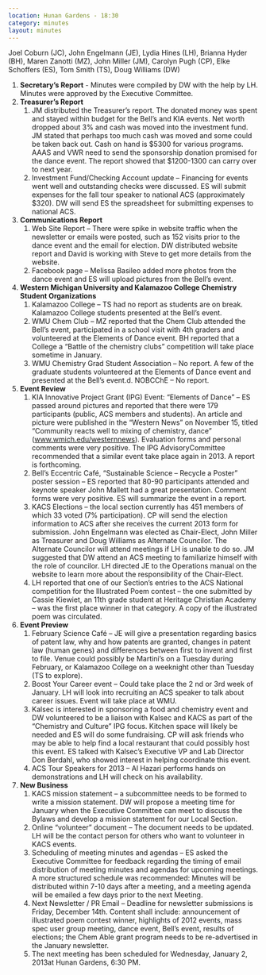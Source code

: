 ```yaml
---
location: Hunan Gardens - 18:30
category: minutes
layout: minutes
---
```


Joel Coburn (JC), John Engelmann (JE), Lydia Hines (LH), Brianna Hyder (BH), Maren Zanotti 
(MZ), John Miller (JM), Carolyn Pugh (CP), Elke Schoffers (ES), Tom Smith (TS), Doug 
Williams (DW)

1. **Secretary’s Report** - Minutes were compiled by DW with the help by LH. Minutes were 
approved by the Executive Committee.
2. **Treasurer’s Report**
   1. JM distributed the Treasurer’s report. The donated money was spent and stayed 
within budget for the Bell’s and KIA events. Net worth dropped about 3% and cash 
was moved into the investment fund. JM stated that perhaps too much cash was 
moved and some could be taken back out. Cash on hand is $5300 for various 
programs. AAAS and VWR need to send the sponsorship donation promised for the 
dance event. The report showed that $1200-1300 can carry over to next year.
   2. Investment Fund/Checking Account update – Financing for events went well and 
outstanding checks were discussed. ES will submit expenses for the fall tour speaker 
to national ACS (approximately $320). DW will send ES the spreadsheet for 
submitting expenses to national ACS.
3. **Communications Report**
   1. Web Site Report – There were spike in website traffic when the newsletter or emails 
were posted, such as 152 visits prior to the dance event and the email for election. 
DW distributed website report and David is working with Steve to get more details 
from the website. 
   2. Facebook page – Melissa Basileo added more photos from the dance event and ES 
will upload pictures from the Bell’s event.
4. **Western Michigan University and Kalamazoo College Chemistry Student Organizations**
   1. Kalamazoo College – TS had no report as students are on break. Kalamazoo College 
students presented at the Bell’s event.
   2. WMU Chem Club – MZ reported that the Chem Club attended the Bell’s event, 
participated in a school visit with 4th graders and volunteered at the Elements of 
Dance event. BH reported that a College a “Battle of the chemistry clubs”
competition will take place sometime in January.
   3. WMU Chemistry Grad Student Association – No report. A few of the graduate 
students volunteered at the Elements of Dance event and presented at the Bell’s event.d. NOBCChE – No report.
5. **Event Review**
   1. KIA Innovative Project Grant (IPG) Event: “Elements of Dance” – ES passed around 
pictures and reported that there were 179 participants (public, ACS members and 
students). An article and picture were published in the “Western News” on 
November 15, titled “Community reacts well to mixing of chemistry, dance” 
(www.wmich.edu/westernnews). Evaluation forms and personal comments were very 
positive. The IPG AdvisoryCommittee recommended that a similar event take place 
again in 2013. A report is forthcoming.
   2. Bell’s Eccentric Café, “Sustainable Science – Recycle a Poster” 
poster session – ES reported that 80-90 participants attended and keynote speaker 
John Mallett had a great presentation. Comment forms were very positive. ES will 
summarize the event in a report. 
   3. KACS Elections – the local section currently has 451 members of which 33 voted 
(7% participation). CP will send the election information to ACS after she receives 
the current 2013 form for submission. John Engelmann was elected as Chair-Elect, 
John Miller as Treasurer and Doug Williams as Alternate Councilor. The Alternate 
Councilor will attend meetings if LH is unable to do so. JM suggested that DW 
attend an ACS meeting to familiarize himself with the role of councilor. LH directed 
JE to the Operations manual on the website to learn more about the responsibility of 
the Chair-Elect.
   4. LH reported that one of our Section’s entries to the ACS National competition for the 
Illustrated Poem contest – the one submitted by Cassie Kiewiet, an 11th grade student 
at Heritage Christian Academy – was the first place winner in that category. A copy 
of the illustrated poem was circulated.
6. **Event Preview**
   1. February Science Café – JE will give a presentation regarding basics of patent law, 
why and how patents are granted, changes in patent law (human genes) and 
differences between first to invent and first to file. Venue could possibly be Martini’s 
on a Tuesday during February, or Kalamazoo College on a weeknight other than 
Tuesday (TS to explore). 
   2. Boost Your Career event – Could take place the 2
nd or 3rd week of January. LH will 
look into recruiting an ACS speaker to talk about career issues. Event will take place 
at WMU.
   3. Kalsec is interested in sponsoring a food and chemistry event and DW volunteered to 
be a liaison with Kalsec and KACS as part of the “Chemistry and Culture” IPG focus. Kitchen space will likely be needed and ES will do some fundraising. CP will ask 
friends who may be able to help find a local restaurant that could possibly host this 
event. ES talked with Kalsec’s Executive VP and Lab Director Don Berdahl, who 
showed interest in helping coordinate this event. 
   4. ACS Tour Speakers for 2013 – Al Hazari performs hands on demonstrations and LH 
will check on his availability. 
7. **New Business**
   1. KACS mission statement – a subcommittee needs to be formed to write a mission 
statement. DW will propose a meeting time for January when the Executive 
Committee can meet to discuss the Bylaws and develop a mission statement for our 
Local Section.
   2. Online “volunteer” document – The document needs to be updated. LH will be the 
contact person for others who want to volunteer in KACS events. 
   3. Scheduling of meeting minutes and agendas – ES asked the Executive Committee for 
feedback regarding the timing of email distribution of meeting minutes and agendas 
for upcoming meetings. A more structured schedule was recommended: Minutes will 
be distributed within 7-10 days after a meeting, and a meeting agenda will be emailed 
a few days prior to the next Meeting.
   4. Next Newsletter / PR Email – Deadline for newsletter submissions is Friday, 
December 14th. Content shall include: announcement of illustrated poem contest 
winner, highlights of 2012 events, mass spec user group meeting, dance event, Bell’s 
event, results of elections; the Chem Able grant program needs to be re-advertised in 
the January newsletter.
   5. The next meeting has been scheduled for Wednesday, January 2, 2013at Hunan 
Gardens, 6:30 PM.